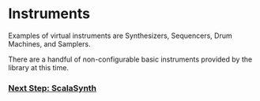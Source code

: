 # Instruments

Examples of virtual instruments are Synthesizers, Sequencers, Drum Machines, and Samplers.

There are a handful of non-configurable basic instruments provided by the library at this time.

### [Next Step: ScalaSynth](../instruments/ScalaSynth.md)


